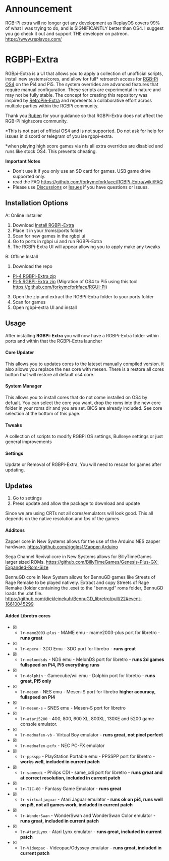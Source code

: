 # Announcement

RGB-Pi extra will no longer get any development as ReplayOS covers 99% of what I was trying to do, and is SIGNIFICANTLY better than OS4. I suggest you go check it out and support THE developer on patreon.
https://www.replayos.com/


# RGBPi-Extra

RGBpi-Extra is a UI that allows you to apply a collection of unofficial scripts, install new systems/cores, and allow for full* retroarch access for [RGB-Pi OS4](https://www.rgb-pi.com/#os) on the Pi4 and Pi5. The system overrides are advanced features that require manual configuration. These scripts are experimental in nature and may not be fully stable. The concept for creating this repository was inspired by [RetroPie-Extra](https://github.com/Exarkuniv/RetroPie-Extra) and represents a collaborative effort across multiple parties within the RGBPi community. 

Thank you [Ruben](https://github.com/rtomasa) for your guidance so that RGBPi-Extra does not affect the RGB-Pi highscore community.

*This is not part of official OS4 and is not supported. Do not ask for help for issues in discord or telegram of you ise rgbpi-extra.

*when playing high score games via nfs all extra overrides are disabled and runs like stock OS4. This prevents cheating.
 
 **Important Notes**
- Don't use it if you only use an SD card for games. USB game drive supported only. 
- read the FAQ https://github.com/forkymcforkface/RGBPi-Extra/wiki/FAQ
- Please use [Discussions](https://github.com/forkymcforkface/RGBPi-Extra/discussions) or [Issues](https://github.com/forkymcforkface/RGBPi-Extra/issues) if you have questions or issues.

## Installation Options

A: Online Installer

1. Download [Install RGBPi-Extra](https://github.com/forkymcforkface/RGBPi-Extra/blob/main/Install%20RGBPi-Extra.sh)
2. Place it in your /roms/ports folder
3. Scan for new games in the rgbpi ui
4. Go to ports in rgbpi ui and run RGBPi-Extra
5. The RGBPi-Extra UI will appear allowing you to apply make any tweaks

B: Offline Install

1. Download the repo
 - [Pi-4 RGBPi-Extra zip](https://github.com/forkymcforkface/RGBPi-Extra/archive/refs/heads/main.zip)
 - [Pi-5 RGBPi-Extra zip](https://github.com/forkymcforkface/RGBPi-Extra/archive/refs/heads/pi-5.zip)  (Migration of OS4 to Pi5 using this tool https://github.com/forkymcforkface/RGUI-Pi)
3. Open the zip and extract the RGBPi-Extra folder to your ports folder
4. Scan for games
5. Open rgbpi-extra UI and install

## Usage

After installing **RGBPi-Extra** you will now have a RGBPi-Extra folder within ports and within that the RGBPi-Extra launcher

#### Core Updater
This allows you to updates cores to the lateset manually compiled version. it also allows you replace the nes core with mesen. There is a restore all cores button that will restore all default os4 core. 
#### System Manager
This allows you to install cores that do not come installed on OS4 by defualt. You can select the core you want, drop the roms into the new core folder in your roms dir and you are set. BIOS are already included. See core selection at the bottom of this page.
#### Tweaks
A collection of scripts to modify RGBPi OS settings, Bullseye settings or just general improvements
#### Settings
Update or Removal of RGBPi-Extra, You will need to rescan for games after updating.

## Updates

1. Go to settings
2. Press update and allow the package to download and update

Since we are using CRTs not all cores/emulators will look good. This all depends on the native resolution and fps of the games

#### Additons
Zapper core in New Systems allows for the use of the Arduino NES zapper hardware.
https://github.com/riggles1/Zapper-Arduino

Sega Channel Revival core in New Systems allows for BillyTimeGames larger sized ROMs.
https://github.com/BillyTimeGames/Genesis-Plus-GX-Expanded-Rom-Size

BennuGD core in New System allows for BennuGD games like Streets of Rage Remake to be played natively.
Extract and copy Streets of Rage Remake (folder containing the .exe) to the "bennugd" roms folder, BennuGD loads the .dat file.
https://github.com/diekleinekuh/BennuGD_libretro/pull/22#event-16610045299

#### Added Libretro cores

- [X] - `lr-mame2003-plus` - MAME emu - mame2003-plus port for libretro - **runs great**
- [X] - `lr-opera` - 3DO Emu - 3DO port for libretro - **runs great**
- [X] - `lr-melondsds` - NDS emu - MelonDS port for libretro - **runs 2d games fullspeed on Pi4, Pi5 everything runs**
- [X] - `lr-dolphin` - Gamecube/wii emu - Dolphin port for libretro - **runs great, Pi5 only**
- [X] - `lr-mesen` - NES emu - Mesen-S port for libretro **higher accuracy, fullspeed on Pi4**
- [X] - `lr-mesen-s` - SNES emu - Mesen-S port for libretro
- [X] - `lr-atari5200` - 400, 800, 600 XL, 800XL, 130XE and 5200 game console emulator.
- [X] - `lr-mednafen-vb` - Virtual Boy emulator - **runs great, not pixel perfect**
- [X] - `lr-mednafen-pcfx` - NEC PC-FX emulator 
- [X] - `lr-ppsspp` - PlayStation Portable emu - PPSSPP port for libretro - **works well, included in current patch**
- [X] - `lr-samecdi` - Philips CDI - same_cdi port for libretro - **runs great and at correct resolution, included in current patch**
- [X] - `lr-TIC-80` - Fantasy Game Emulator - **runs great**
- [X] - `lr-virtualjaguar` - Atari Jaguar emulator - **runs ok on pi4, runs well on pi5, not all games work, included in current patch**
- [X] - `lr-WonderSwan` - WonderSwan and WonderSwan Color emulator - **runs great, included in current patch**
- [X] - `lr-AtariLynx` - Atari Lynx emulator - **runs great, included in current patch**
- [X] - `lr-Videopac` - Videopac/Odyssey emulator - **runs great, included in current patch**
